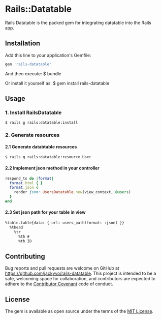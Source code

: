 # Rails::Datatable

Rails Datatable is the packed gem for integrating datatable into the Rails app.

## Installation

Add this line to your application's Gemfile:

```ruby
gem 'rails-datatable'
```

And then execute:
  $ bundle

Or install it yourself as:
  $ gem install rails-datatable

## Usage

### 1. Install RailsDatatable
	$ rails g rails:datatable:install

### 2. Generate resources
#### 2.1 Generate databtable resources
	
	$ rails g rails:datatable:resource User

#### 2.2 Implement json method in your controller
```ruby
respond_to do |format|
  format.html { }
  format.json {
    render json: UsersDatatable.new(view_context, @users)
  }
end
```

#### 2.3 Set json path for your table in view
```html
%table.table{data: { url: users_path(format: :json) }}
  %thead
    %tr
      %th #
      %th ID
```

## Contributing

Bug reports and pull requests are welcome on GitHub at https://github.com/jackyvo/rails-datatable. This project is intended to be a safe, welcoming space for collaboration, and contributors are expected to adhere to the [Contributor Covenant](http://contributor-covenant.org) code of conduct.

## License

The gem is available as open source under the terms of the [MIT License](https://opensource.org/licenses/MIT).
